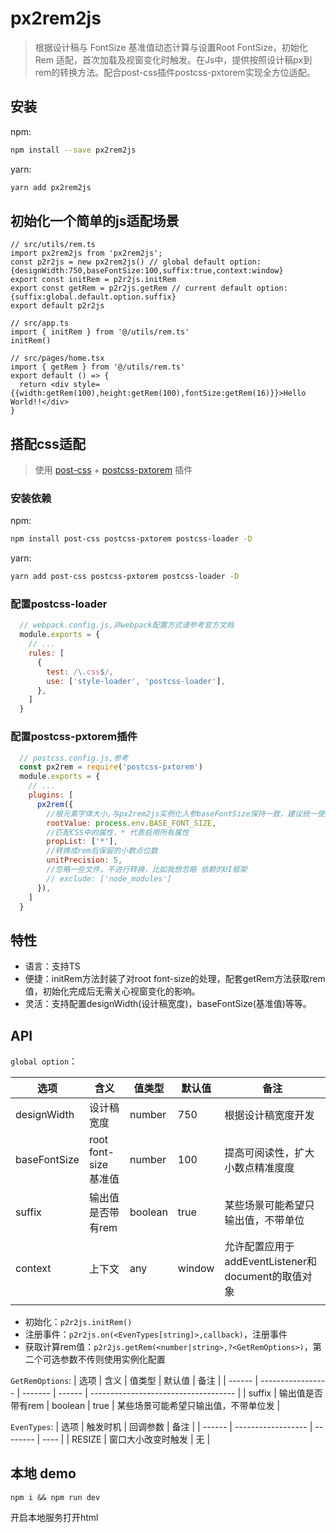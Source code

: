 # px2rem2js
> 根据设计稿与 FontSize 基准值动态计算与设置Root FontSize，初始化 Rem 适配，首次加载及视窗变化时触发。在Js中，提供按照设计稿px到rem的转换方法。配合post-css插件postcss-pxtorem实现全方位适配。

## 安装

npm:

```bash
npm install --save px2rem2js
```

yarn:

```bash
yarn add px2rem2js
```

## 初始化一个简单的js适配场景

```tsx
// src/utils/rem.ts
import px2rem2js from 'px2rem2js';
const p2r2js = new px2rem2js() // global default option: {designWidth:750,baseFontSize:100,suffix:true,context:window}
export const initRem = p2r2js.initRem
export const getRem = p2r2js.getRem // current default option: {suffix:global.default.option.suffix}
export default p2r2js

// src/app.ts
import { initRem } from '@/utils/rem.ts'
initRem()

// src/pages/home.tsx
import { getRem } from '@/utils/rem.ts'
export default () => {
  return <div style={{width:getRem(100),height:getRem(100),fontSize:getRem(16)}}>Hello World!!</div>
}
```
## 搭配css适配
> 使用 [post-css](https://github.com/postcss/postcss/blob/main/docs/README-cn.md) + [postcss-pxtorem](https://github.com/cuth/postcss-pxtorem) 插件

### 安装依赖
npm:

```bash
npm install post-css postcss-pxtorem postcss-loader -D
```

yarn:

```bash
yarn add post-css postcss-pxtorem postcss-loader -D 
```
### 配置postcss-loader
``` js
  // webpack.config.js,非webpack配置方式请参考官方文档
  module.exports = {
    // ...
    rules: [
      {
        test: /\.css$/,
        use: ['style-loader', 'postcss-loader'],
      },
    ]
  }
```
### 配置postcss-pxtorem插件
``` js
  // postcss.config.js,参考
  const px2rem = require('postcss-pxtorem')
  module.exports = {
    // ...
    plugins: [
      px2rem({
        //根元素字体大小,与px2rem2js实例化入参baseFontSize保持一致，建议统一使用环境变量取值
        rootValue: process.env.BASE_FONT_SIZE,
        //匹配CSS中的属性，* 代表启用所有属性
        propList: ['*'],
        //转换成rem后保留的小数点位数
        unitPrecision: 5,
        //忽略一些文件，不进行转换，比如我想忽略 依赖的UI框架
        // exclude: ['node_modules']
      }),
    ]
  }
```

## 特性

- 语言：支持TS
- 便捷：initRem方法封装了对root font-size的处理，配套getRem方法获取rem值，初始化完成后无需关心视窗变化的影响。
- 灵活：支持配置designWidth(设计稿宽度)，baseFontSize(基准值)等等。

## API

`global option`：

| 选项         | 含义                  | 值类型  | 默认值 | 备注                                               |
| ------------ | --------------------- | ------- | ------ | -------------------------------------------------- |
| designWidth  | 设计稿宽度            | number  | 750    | 根据设计稿宽度开发                                 |
| baseFontSize | root font-size 基准值 | number  | 100    | 提高可阅读性，扩大小数点精准度度                   |
| suffix       | 输出值是否带有rem     | boolean | true   | 某些场景可能希望只输出值，不带单位                 |
| context      | 上下文                | any     | window | 允许配置应用于addEventListener和document的取值对象 |
|              |
- 初始化：`p2r2js.initRem()`
- 注册事件：`p2r2js.on(<EvenTypes[string]>,callback)`，注册事件
- 获取计算rem值：`p2r2js.getRem(<number|string>,?<GetRemOptions>)`，第二个可选参数不传则使用实例化配置


`GetRemOptions`:
| 选项   | 含义              | 值类型  | 默认值 | 备注                                 |
| ------ | ----------------- | ------- | ------ | ------------------------------------ |
| suffix | 输出值是否带有rem | boolean | true   | 某些场景可能希望只输出值，不带单位发 |

`EvenTypes`:
| 选项   | 触发时机           | 回调参数 | 备注 |
| ------ | ------------------ | -------- | ---- |
| RESIZE | 窗口大小改变时触发 | 无       |

## 本地 demo

`npm i && npm run dev`

开启本地服务打开html